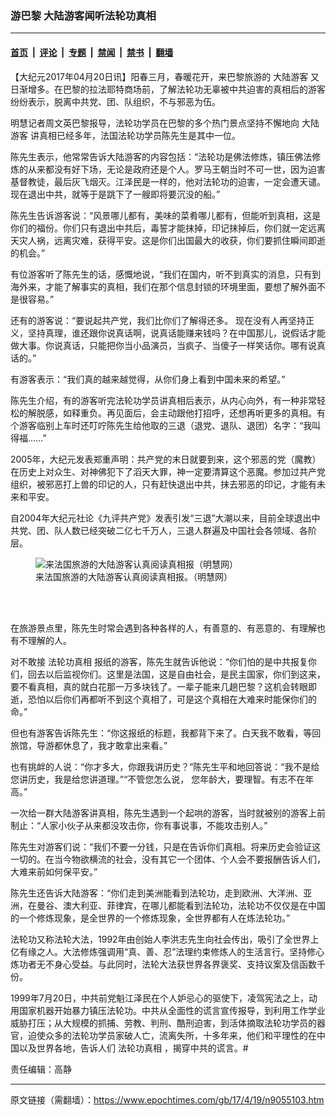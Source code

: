 ### 游巴黎 大陆游客闻听法轮功真相

---

#### [首页](../../../..?n9055103) &nbsp;|&nbsp; [评论](../../../../../epoch-comment?n9055103) &nbsp;|&nbsp; [专题](../../../../../epoch-special?n9055103) &nbsp;|&nbsp; [禁闻](../../../../../epoch-news?n9055103) &nbsp;|&nbsp; [禁书](../../../../../books?n9055103) &nbsp;|&nbsp; [翻墙](https://github.com/gfw-breaker/nogfw/blob/master/README.md?n9055103)


<div class="post_content" id="artbody" itemprop="articleBody">
 <!-- article content begin -->
 <p>
  【大纪元2017年04月20日讯】阳春三月，春暖花开，来巴黎旅游的
  <ok href="https://www.epochtimes.com/gb/tag/%E5%A4%A7%E9%99%86%E6%B8%B8%E5%AE%A2.html">
   大陆游客
  </ok>
  又日渐增多。在巴黎的拉法耶特商场前，了解法轮功无辜被中共迫害的真相后的游客纷纷表示，脱离中共党、团、队组织，不与邪恶为伍。
 </p>
 <p>
  明慧记者周文英巴黎报导，法轮功学员在巴黎的多个热门景点坚持不懈地向
  <ok href="https://www.epochtimes.com/gb/tag/%E5%A4%A7%E9%99%86%E6%B8%B8%E5%AE%A2.html">
   大陆游客
  </ok>
  讲真相已经多年，法国法轮功学员陈先生是其中一位。
 </p>
 <p>
  陈先生表示，他常常告诉大陆游客的内容包括：“法轮功是佛法修炼，镇压佛法修炼的从来都没有好下场，无论是政府还是个人。罗马王朝当时不可一世，因为迫害基督教徒，最后灰飞烟灭。江泽民是一样的，他对法轮功的迫害，一定会遭天谴。现在退出中共，就等于是跳下了一艘即将要沉没的船。”
 </p>
 <p>
  陈先生告诉游客说：“风景哪儿都有，美味的菜肴哪儿都有，但能听到真相，这是你们的福份。你们只有退出中共后，毒誓才能抹掉，印记抹掉后，你们就一定远离天灾人祸，远离灾难，获得平安。这是你们出国最大的收获，你们要抓住瞬间即逝的机会。”
 </p>
 <p>
  有位游客听了陈先生的话，感慨地说，“我们在国内，听不到真实的消息，只有到海外来，才能了解事实的真相，我们在那个信息封锁的环境里面，要想了解外面不是很容易。”
 </p>
 <p>
  还有的游客说：“要说起共产党，我们比你们了解得还多。 现在没有人再坚持正义，坚持真理，谁还跟你说真话啊，说真话能赚来钱吗？在中国那儿，说假话才能做大事。你说真话，只能把你当小品演员，当疯子、当傻子一样笑话你。哪有说真话的。”
 </p>
 <p>
  有游客表示：“我们真的越来越觉得，从你们身上看到中国未来的希望。”
 </p>
 <p>
  陈先生介绍，有的游客听完法轮功学员讲真相后表示，从内心向外，有一种非常轻松的解脱感，如释重负。再见面后，会主动跟他打招呼，还想再听更多的真相。有个游客临别上车时还叮咛陈先生给他取的三退（退党、退队、退团）名字：“我叫得福……”
 </p>
 <p>
  2005年，大纪元发表郑重声明：共产党的末日就要到来，这个邪恶的党（魔教）在历史上对众生、对神佛犯下了滔天大罪，神一定要清算这个恶魔。参加过共产党组织，被邪恶打上兽的印记的人，只有赶快退出中共，抹去邪恶的印记，才能有未来和平安。
 </p>
 <p>
  自2004年大纪元社论《九评共产党》发表引发“三退”大潮以来，目前全球退出中共党、团、队人数已经突破二亿七千万人，三退人群遍及中国社会各领域、各阶层。
 </p>
 <figure aria-describedby="caption-attachment-9055114" class="wp-caption aligncenter" id="attachment_9055114" style="width: 450px">
  <ok href=" https://i.epochtimes.com/assets/uploads/2017/04/2017-4-18-paris-lafayette_02-ss-450x450.jpg" rel="noreferrer noopener" target="_blank">
   <img alt="来法国旅游的大陆游客认真阅读真相报（明慧网）" class="size-medium wp-image-9055114" src="https://i.epochtimes.com/assets/uploads/2017/04/2017-4-18-paris-lafayette_02-ss-450x450.jpg"/>
  </ok>
  <br/><figcaption class="wp-caption-text" id="caption-attachment-9055114">
   来法国旅游的大陆游客认真阅读真相报。（明慧网）
  </figcaption><br/>
 </figure><br/>
 <p>
  在旅游景点里，陈先生时常会遇到各种各样的人，有善意的、有恶意的、有理解也有不理解的人。
 </p>
 <p>
  对不敢接
  <ok href="https://www.epochtimes.com/gb/tag/%E6%B3%95%E8%BD%AE%E5%8A%9F%E7%9C%9F%E7%9B%B8.html">
   法轮功真相
  </ok>
  报纸的游客，陈先生就告诉他说：“你们怕的是中共报复你们，回去以后监视你们。这里是法国，这是自由社会，是民主国家，你们到这来，要不看真相，真的就白花那一万多块钱了。一辈子能来几趟巴黎？这机会转眼即逝，恐怕以后你们再都听不到这个真相了，可是这个真相在大难来时能保你们的命。”
 </p>
 <p>
  但也有游客告诉陈先生：“你这报纸的标题，我都背下来了。白天我不敢看，等回旅馆，导游都休息了，我才敢拿出来看。”
 </p>
 <p>
  也有挑衅的人说：“你才多大，你跟我讲历史？”陈先生平和地回答说：“我不是给您讲历史，我是给您讲道理。”“不管您怎么说， 您年龄大，要理智。有志不在年高。”
 </p>
 <p>
  一次给一群大陆游客讲真相，陈先生遇到一个起哄的游客，当时就被别的游客上前制止：“人家小伙子从来都没攻击你，你有事说事，不能攻击别人。”
 </p>
 <p>
  陈先生对游客们说：“我们不要一分钱，只是在告诉你们真相。将来历史会验证这一切的。在当今物欲横流的社会，没有其它一个团体、个人会不要报酬告诉人们，大难来前如何保平安。”
 </p>
 <p>
  陈先生还告诉大陆游客：“你们走到美洲能看到法轮功，走到欧洲、大洋洲、亚洲，在曼谷、澳大利亚、菲律宾，在哪儿都能看到法轮功，法轮功不仅仅是在中国的一个修炼现象，是全世界的一个修炼现象，全世界都有人在炼法轮功。”
 </p>
 <p>
  法轮功又称法轮大法，1992年由创始人李洪志先生向社会传出，吸引了全世界上亿有缘之人。大法修炼强调用“真、善、忍”法理约束修炼人的生活言行。坚持修心炼功者无不身心受益。与此同时，法轮大法获世界各界褒奖、支持议案及信函数千份。
 </p>
 <p>
  1999年7月20日，中共前党魁江泽民在个人妒忌心的驱使下，凌驾宪法之上，动用国家机器开始暴力镇压法轮功。中共从全面性的谎言宣传报导，到利用工作学业威胁打压；从大规模的抓捕、劳教、判刑、酷刑迫害，到活体摘取法轮功学员的器官，迫使众多的法轮功学员家破人亡，流离失所，十多年来，他们和平理性的在中国以及世界各地，告诉人们
  <ok href="https://www.epochtimes.com/gb/tag/%E6%B3%95%E8%BD%AE%E5%8A%9F%E7%9C%9F%E7%9B%B8.html">
   法轮功真相
  </ok>
  ，揭穿中共的谎言。#
 </p>
 <p>
  责任编辑：高静
 </p>
 <!-- article content end -->
 <div id="below_article_ad">
 </div>
</div>


---

原文链接（需翻墙）：https://www.epochtimes.com/gb/17/4/19/n9055103.htm